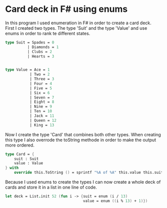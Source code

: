 # Card deck in F# using enums

In this program I used enumeration in F# in order to create a card deck.  
First I created two types. The type 'Suit' and the type 'Value' and use enums in order to rank te different states.

```fsharp
type Suit = Spades = 0
          | Diamonds = 1
          | Clubs = 2
          | Hearts = 3
  

type Value = Ace = 1
           | Two = 2
           | Three = 3 
           | Four = 4
           | Five = 5
           | Six = 6
           | Seven = 7
           | Eight = 8
           | Nine = 9
           | Ten = 10
           | Jack = 11
           | Queen = 12
           | King = 13
```

Now I create the type 'Card' that combines both other types. 
When creating this type I also overrode the toString methode in order to make the output more ordered.

```fsharp
type Card = {
    suit : Suit
    value : Value   
} with  
    override this.ToString () = sprintf "%A of %A" this.value this.suit
```

Because I used enums to create the types I can now create a whole deck of cards and store it in a list in one line of code.

```fsharp
let deck = List.init 52 (fun i -> {suit = enum (i / 13) 
                                   value = enum ((i % 13) + 1)})
```
